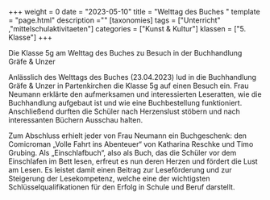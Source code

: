 +++
weight = 0
date = "2023-05-10"
title = "Welttag des Buches "
template = "page.html"
description =""
[taxonomies]
tags = ["Unterricht" ,"mittelschulaktivitaeten"]
categories = ["Kunst & Kultur"]
klassen = ["5. Klasse"]
+++

Die Klasse 5g am Welttag des Buches zu Besuch in der Buchhandlung Gräfe & Unzer

Anlässlich des Welttags des Buches (23.04.2023) lud in die Buchhandlung Gräfe & Unzer in Partenkirchen die Klasse 5g auf einen Besuch ein. Frau Neumann erklärte den aufmerksamen und interessierten Leseratten, wie die Buchhandlung aufgebaut ist und wie eine Buchbestellung funktioniert. Anschließend durften die Schüler nach Herzenslust stöbern und nach interessanten Büchern Ausschau halten. 
<!-- more -->
Zum Abschluss erhielt jeder von Frau Neumann ein Buchgeschenk: den Comicroman „Volle Fahrt ins Abenteuer“ von Katharina Reschke und Timo Grubing. Als „Einschlafbuch“, also als Buch, das die Schüler vor dem Einschlafen im Bett lesen, erfreut es nun deren Herzen und fördert die Lust am Lesen. Es leistet damit einen Beitrag zur Leseförderung und zur Steigerung der Lesekompetenz, welche eine der wichtigsten Schlüsselqualifikationen für den Erfolg in Schule und Beruf darstellt.
